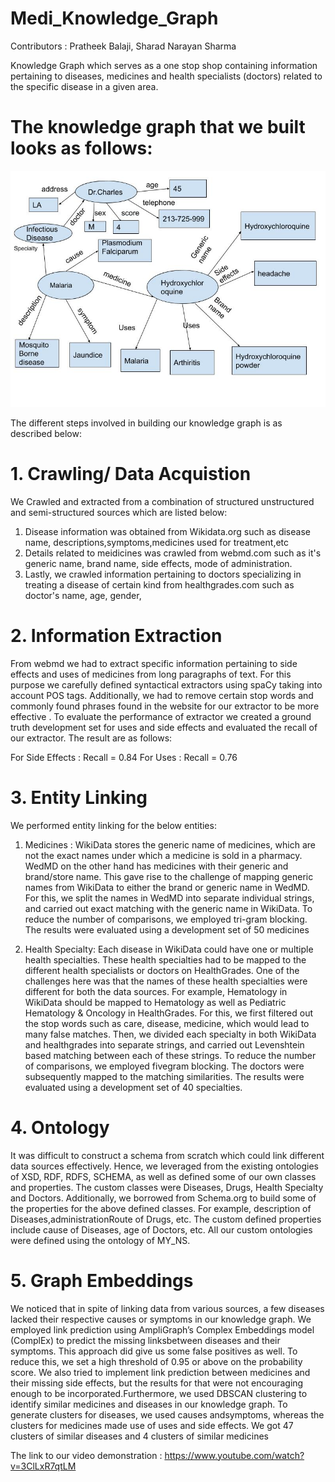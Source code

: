 # Medi_Knowledge_Graph

Contributors : Pratheek Balaji, Sharad Narayan Sharma 

Knowledge Graph which serves as a one stop shop containing information pertaining to diseases, medicines and health specialists (doctors) related to the specific disease in a given area.

# The knowledge graph that we built looks as follows:
![Alt Text](https://github.com/pratheekbalaji/Medi_Knowledge_Graph/blob/main/example.jpg?raw=true)

The different steps involved in building our knowledge graph is as described below:

# 1. Crawling/ Data Acquistion

We Crawled and extracted from a combination of structured unstructured and semi-structured sources which are listed below:

1. Disease information was obtained from Wikidata.org such as disease name, descriptions,symptoms,medicines used for treatment,etc
2. Details related to meidicines was crawled from webmd.com such as it's generic name, brand name, side effects, mode of administration.
3. Lastly, we crawled information pertaining to doctors specializing in treating a disease of certain kind from healthgrades.com such as doctor's name, age, gender,

# 2. Information Extraction

From webmd we had to extract specific information pertaining to side effects and uses of medicines from long paragraphs of text. For this purpose we carefully defined syntactical extractors using spaCy taking into account POS tags. Additionally, we had to remove certain stop words and commonly found phrases found in the website for our extractor to be more effective . To evaluate the performance of extractor we created a ground truth development set for uses and side effects and evaluated the recall of our extractor. The result are as follows:

For Side Effects : Recall = 0.84
For Uses : Recall = 0.76

# 3. Entity Linking

We performed entity linking for the below entities:

1. Medicines : WikiData stores the generic name of medicines, which are not the exact names under which a medicine is sold in a pharmacy. WedMD on the other hand has medicines with their generic and brand/store name. This gave rise to the challenge of mapping generic names from WikiData to either the brand or generic name in WedMD. For this, we split the names in WedMD into separate individual strings, and carried out exact matching with the generic name in WikiData. To reduce
the number of comparisons, we employed tri-gram blocking. The results were evaluated using a development set of 50 medicines

2) Health Specialty: Each disease in WikiData could have one or multiple health specialties. These health specialties had to be mapped to the different health specialists or doctors on HealthGrades. One of the challenges here was that the names of these health specialties were different for both the data sources. For example, Hematology in WikiData should be mapped to Hematology as well as Pediatric Hematology & Oncology in HealthGrades. For this, we first filtered out the stop words such as care, disease, medicine, which would lead to many false matches. Then, we divided each specialty in both WikiData and healthgrades into separate strings, and carried out Levenshtein based matching between each of these strings. To reduce the number of comparisons, we employed fivegram blocking. The doctors were subsequently mapped to the matching similarities. The results were evaluated using a development set of 40 specialties.

# 4. Ontology

It was difficult to construct a schema from scratch which could link different data sources effectively. Hence, we leveraged from the existing ontologies
of XSD, RDF, RDFS, SCHEMA, as well as defined some of our own classes and properties. The custom classes were Diseases, Drugs, Health Specialty and
Doctors. Additionally, we borrowed from Schema.org to build some of the properties for the above defined classes. For example, description of Diseases,administrationRoute of Drugs, etc. The custom defined properties include cause of Diseases, age of Doctors, etc. All our custom ontologies were defined using the ontology of MY_NS.

# 5. Graph Embeddings

We noticed that in spite of linking data from various sources, a few diseases lacked their respective causes or symptoms in our knowledge graph. We
employed link prediction using AmpliGraph’s Complex Embeddings model (ComplEx) to predict the missing linksbetween diseases and their symptoms. This
approach did give us some false positives as well. To reduce this, we set a high threshold of 0.95 or above on the probability score. We also tried to implement link prediction between medicines and their missing side effects, but the results for that were not encouraging enough to be incorporated.Furthermore, we used DBSCAN clustering to identify similar medicines and diseases in our knowledge graph. To generate clusters for diseases, we used causes andsymptoms, whereas the clusters for medicines made use of uses and side effects. We got 47 clusters of similar diseases and 4 clusters of similar medicines


The link to our video demonstration : https://www.youtube.com/watch?v=3ClLxR7qtLM


